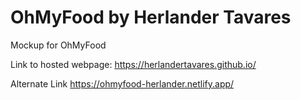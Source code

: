 # OhMyFood by Herlander Tavares
Mockup for OhMyFood

Link to hosted webpage:
https://herlandertavares.github.io/

Alternate Link
https://ohmyfood-herlander.netlify.app/
